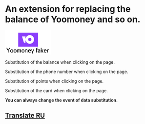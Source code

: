 <h1>An extension for replacing the balance of Yoomoney and so on.</h1>
<img src='yoomoney-logo.png' width='30%' height='50%'></img>
<p>Substitution of the balance when clicking on the page.</p>
<p>Substitution of the phone number when clicking on the page.</p>
<p>Substitution of points when clicking on the page.</p>
<p>Substitution of the card when clicking on the page.</p>
<p><b>You can always change the event of data substitution.</b></p>
<h2><a href='https://github.com/Nixwares/YoomoneyFaker/tree/main/Translate'>Translate RU</a></h2>
